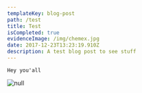 ```yaml
---
templateKey: blog-post
path: /test
title: Test
isCompleted: true
evidenceImage: /img/chemex.jpg
date: 2017-12-23T13:23:19.910Z
description: A test blog post to see stuff
---
```

```
Hey you'all
```

![null](/img/flamingo.jpg)
